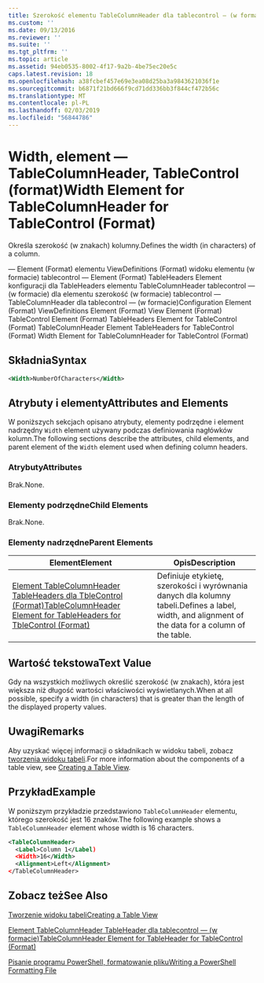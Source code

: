 ```yaml
---
title: Szerokość elementu TableColumnHeader dla tablecontrol — (w formacie) | Dokumentacja firmy Microsoft
ms.custom: ''
ms.date: 09/13/2016
ms.reviewer: ''
ms.suite: ''
ms.tgt_pltfrm: ''
ms.topic: article
ms.assetid: 94eb0535-8002-4f17-9a2b-4be75ec20e5c
caps.latest.revision: 18
ms.openlocfilehash: a38fcbef457e69e3ea08d25ba3a9843621036f1e
ms.sourcegitcommit: b6871f21bd666f9cd71dd336bb3f844cf472b56c
ms.translationtype: MT
ms.contentlocale: pl-PL
ms.lasthandoff: 02/03/2019
ms.locfileid: "56844786"
---
```

# <a name="width-element-for-tablecolumnheader-for-tablecontrol-format"></a><span data-ttu-id="428e1-102">Width, element — TableColumnHeader, TableControl (format)</span><span class="sxs-lookup"><span data-stu-id="428e1-102">Width Element for TableColumnHeader for TableControl (Format)</span></span>

<span data-ttu-id="428e1-103">Określa szerokość (w znakach) kolumny.</span><span class="sxs-lookup"><span data-stu-id="428e1-103">Defines the width (in characters) of a column.</span></span>

<span data-ttu-id="428e1-104">— Element (Format) elementu ViewDefinitions (Format) widoku elementu (w formacie) tablecontrol — Element (Format) TableHeaders Element konfiguracji dla TableHeaders elementu TableColumnHeader tablecontrol — (w formacie) dla elementu szerokość (w formacie) tablecontrol — TableColumnHeader dla tablecontrol — (w formacie)</span><span class="sxs-lookup"><span data-stu-id="428e1-104">Configuration Element (Format) ViewDefinitions Element (Format) View Element (Format) TableControl Element (Format) TableHeaders Element for TableControl (Format) TableColumnHeader Element TableHeaders for TableControl (Format) Width Element for TableColumnHeader for TableControl (Format)</span></span>

## <a name="syntax"></a><span data-ttu-id="428e1-105">Składnia</span><span class="sxs-lookup"><span data-stu-id="428e1-105">Syntax</span></span>

```xml
<Width>NumberOfCharacters</Width>
```

## <a name="attributes-and-elements"></a><span data-ttu-id="428e1-106">Atrybuty i elementy</span><span class="sxs-lookup"><span data-stu-id="428e1-106">Attributes and Elements</span></span>

<span data-ttu-id="428e1-107">W poniższych sekcjach opisano atrybuty, elementy podrzędne i element nadrzędny `Width` element używany podczas definiowania nagłówków kolumn.</span><span class="sxs-lookup"><span data-stu-id="428e1-107">The following sections describe the attributes, child elements, and parent element of the `Width` element used when defining column headers.</span></span>

### <a name="attributes"></a><span data-ttu-id="428e1-108">Atrybuty</span><span class="sxs-lookup"><span data-stu-id="428e1-108">Attributes</span></span>

<span data-ttu-id="428e1-109">Brak.</span><span class="sxs-lookup"><span data-stu-id="428e1-109">None.</span></span>

### <a name="child-elements"></a><span data-ttu-id="428e1-110">Elementy podrzędne</span><span class="sxs-lookup"><span data-stu-id="428e1-110">Child Elements</span></span>

<span data-ttu-id="428e1-111">Brak.</span><span class="sxs-lookup"><span data-stu-id="428e1-111">None.</span></span>

### <a name="parent-elements"></a><span data-ttu-id="428e1-112">Elementy nadrzędne</span><span class="sxs-lookup"><span data-stu-id="428e1-112">Parent Elements</span></span>

|<span data-ttu-id="428e1-113">Element</span><span class="sxs-lookup"><span data-stu-id="428e1-113">Element</span></span>|<span data-ttu-id="428e1-114">Opis</span><span class="sxs-lookup"><span data-stu-id="428e1-114">Description</span></span>|
|-------------|-----------------|
|[<span data-ttu-id="428e1-115">Element TableColumnHeader TableHeaders dla TbleControl (Format)</span><span class="sxs-lookup"><span data-stu-id="428e1-115">TableColumnHeader Element for TableHeaders for TbleControl (Format)</span></span>](./tablecolumnheader-element-format.md)|<span data-ttu-id="428e1-116">Definiuje etykietę, szerokości i wyrównania danych dla kolumny tabeli.</span><span class="sxs-lookup"><span data-stu-id="428e1-116">Defines a label, width, and alignment of the data for a column of the table.</span></span>|

## <a name="text-value"></a><span data-ttu-id="428e1-117">Wartość tekstowa</span><span class="sxs-lookup"><span data-stu-id="428e1-117">Text Value</span></span>

<span data-ttu-id="428e1-118">Gdy na wszystkich możliwych określić szerokość (w znakach), która jest większa niż długość wartości właściwości wyświetlanych.</span><span class="sxs-lookup"><span data-stu-id="428e1-118">When at all possible, specify a width (in characters) that is greater than the length of the displayed property values.</span></span>

## <a name="remarks"></a><span data-ttu-id="428e1-119">Uwagi</span><span class="sxs-lookup"><span data-stu-id="428e1-119">Remarks</span></span>

<span data-ttu-id="428e1-120">Aby uzyskać więcej informacji o składnikach w widoku tabeli, zobacz [tworzenia widoku tabeli](./creating-a-table-view.md).</span><span class="sxs-lookup"><span data-stu-id="428e1-120">For more information about the components of a table view, see [Creating a Table View](./creating-a-table-view.md).</span></span>

## <a name="example"></a><span data-ttu-id="428e1-121">Przykład</span><span class="sxs-lookup"><span data-stu-id="428e1-121">Example</span></span>

<span data-ttu-id="428e1-122">W poniższym przykładzie przedstawiono `TableColumnHeader` elementu, którego szerokość jest 16 znaków.</span><span class="sxs-lookup"><span data-stu-id="428e1-122">The following example shows a `TableColumnHeader` element whose width is 16 characters.</span></span>

```xml
<TableColumnHeader>
  <Label>Column 1</Label)
  <Width>16</Width>
  <Alignment>Left</Alignment>
</TableColumnHeader>
```

## <a name="see-also"></a><span data-ttu-id="428e1-123">Zobacz też</span><span class="sxs-lookup"><span data-stu-id="428e1-123">See Also</span></span>

[<span data-ttu-id="428e1-124">Tworzenie widoku tabeli</span><span class="sxs-lookup"><span data-stu-id="428e1-124">Creating a Table View</span></span>](./creating-a-table-view.md)

[<span data-ttu-id="428e1-125">Element TableColumnHeader TableHeader dla tablecontrol — (w formacie)</span><span class="sxs-lookup"><span data-stu-id="428e1-125">TableColumnHeader Element for TableHeader for TableControl (Format)</span></span>](./tablecolumnheader-element-format.md)

[<span data-ttu-id="428e1-126">Pisanie programu PowerShell, formatowanie pliku</span><span class="sxs-lookup"><span data-stu-id="428e1-126">Writing a PowerShell Formatting File</span></span>](./writing-a-powershell-formatting-file.md)
